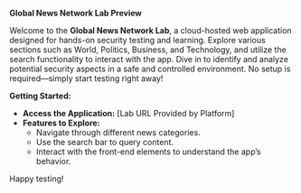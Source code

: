 **Global News Network Lab Preview**

Welcome to the **Global News Network Lab**, a cloud-hosted web application designed for hands-on security testing and learning. Explore various sections such as World, Politics, Business, and Technology, and utilize the search functionality to interact with the app. Dive in to identify and analyze potential security aspects in a safe and controlled environment. No setup is required—simply start testing right away!

**Getting Started:**
- **Access the Application:** [Lab URL Provided by Platform]
- **Features to Explore:**
  - Navigate through different news categories.
  - Use the search bar to query content.
  - Interact with the front-end elements to understand the app’s behavior.

Happy testing!